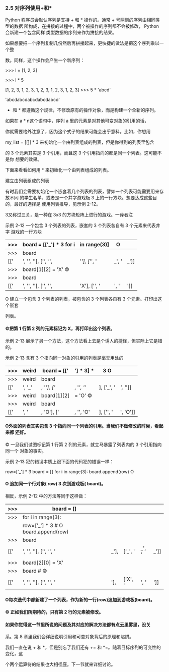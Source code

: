 

### 2.5 对序列使用+和*

Python 程序员会默认序列是支持 + 和 * 操作的。通常 + 号两侧的序列由相同类型的数据 所构成，在拼接的过程中，两个被操作的序列都不会被修改， Python 会新建一个包含同样 类型数据的序列来作为拼接的结果。

如果想要把一个序列复制几份然后再拼接起来，更快捷的做法是把这个序列乘以一个整

数。同样，这个操作会产生一个新序列：

\>>> l = [1, 2, 3]

\>>> l * 5

[1, 2, 3, 1, 2, 3, 1, 2, 3, 1, 2, 3, 1, 2, 3] >>> 5 * 'abcd'

'abcdabcdabcdabcdabcd'

+ 和 * 都遵循这个规律，不修改原有的操作对象，而是构建一个全新的序列。

如果在 a * n这个语句中，序列 a 里的元素是对其他可变对象的引用的话，

你就需要格外注意了，因为这个式子的结果可能会出乎意料。比如，你想用

my_list = [[]] * 3 来初始化一个由列表组成的列表，但是你得到的列表里包含

的 3 个元素其实是 3 个引用，而且这 3 个引用指向的都是同一个列表。这可能不是你 想要的效果。

下面来看看如何用 * 来初始化一个由列表组成的列表。

建立由列表组成的列表

有时我们会需要初始化一个嵌套着几个列表的列表，譬如一个列表可能需要用来存放不同 的学生名单，或者是一个井字游戏板 3 上的一行方块。想要达成这些目的，最好的选择是 使用列表推导，见示例 2-12。

3又称过三关，是一种在 3x3 的方块矩阵上进行的游戏。一译者注

示例 2-12 一个包含 3 个列表的列表，嵌套的 3 个列表各自有 3 个元素来代表井字 游戏的一行方块

| >>>  | board = [['_'] * 3 for i | in range(3)]  | O     |      |
| ---- | ------------------------ | ------------- | ----- | ---- |
| >>>  | board                    |               |       |      |
| [['  | ', '_', '_'], ['_', '_', | '_'], ['_', ' | _', ' | _']] |
| >>>  | board[1][2] = 'X' ©      |               |       |      |
| >>>  | board                    |               |       |      |
| [['  | ', '', ''], ['', '',     | 'X'], ['', '  | ', '  | ']]  |

O 建立一个包含 3 个列表的列表，被包含的 3 个列表各自有 3 个元素。打印出这个嵌套

列表。

#### ©把第 1 行第 2 列的元素标记为 X，再打印出这个列表。

示例 2-13 展示了另一个方法，这个方法看上去是个诱人的捷径，但实际上它是错的。

示例 2-13 含有 3 个指向同一对象的引用的列表是毫无用处的

| >>>  | weird  | board = [[' | '] * 3] *  | 3 O        |           |
| ---- | ------ | ----------- | ---------- | ---------- | --------- |
| >>>  | weird  | board       |            |            |           |
| [['  | ', '_' | , '_'], ['_ | , '_', '_' | ], ['_', ' | _', '_']] |
| >>>  | weird  | board[1][2] | = 'O' ©    |            |           |
| >>>  | weird  | board       |            |            |           |
| [['  | ', '   | , 'O'], ['  | , '', 'O'  | ], ['', '  | ', 'O']]  |

#### O外面的列表其实包含 3 个指向同一个列表的引用。当我们不做修改的时候，看起来都 还好。

© 一旦我们试图标记第 1 行第 2 列的元素，就立马暴露了列表内的 3 个引用指向同一个 对象的事实。

示例 2-13 犯的错误本质上跟下面的代码犯的错误一样：

row=['_'] * 3 board = [] for i in range(3): board.append(row) O

#### O 追加同一个行对象( row) 3 次到游戏板( board)。

相反，示例 2-12 中的方法等同于这样做：

| >>>  | board = []                          |      |         |       |      |
| ---- | ----------------------------------- | ---- | ------- | ----- | ---- |
| >>>  | for i in range(3):                  |      |         |       |      |
|      | row=['_'] * 3 # O board.append(row) |      |         |       |      |
| >>>  | board                               |      |         |       |      |
| [['  | ', '_', '_'], ['_', '_', '          | _'], | ['_', ' | _', ' | _']] |
| >>>  | board[2][0] = 'X'                   |      |         |       |      |
| >>>  | board # ©                           |      |         |       |      |
| [['  | ', '', ''], ['', '', '              | '],  | ['X', ' | ', '  | ']]  |

#### O每次迭代中都新建了一个列表，作为新的一行(row)追加到游戏板(board)。

#### © 正如我们所期待的，只有第 2 行的元素被修改。

#### 如果你觉得这一节里所说的问题及其对应的解决方法都有点云里雾里，没关

系。第 8 章里我们会详细说明引用和可变对象背后的原理和陷阱。

我们一直在说 + 和 *，但是别忘了我们还有 += 和 *=。随着目标序列的可变性的变化，这

个两个运算符的结果也大相径庭。下一节就来详细讨论。
